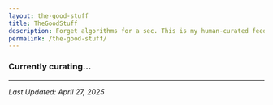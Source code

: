 ```yaml
---
layout: the-good-stuff
title: TheGoodStuff
description: Forget algorithms for a sec. This is my human-curated feed of books, movies, series, podcasts, music, and whatever else genuinely rocks. No BS, just recommendations I stand by. Dive in.
permalink: /the-good-stuff/
---
```


### Currently curating...
---
_Last Updated: April 27, 2025_
